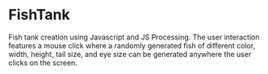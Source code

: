 # FishTank
Fish tank creation using Javascript and JS Processing. The user interaction features a mouse click where a randomly generated fish of different color, width, height, tail size, and eye size can be generated anywhere the user clicks on the screen.

